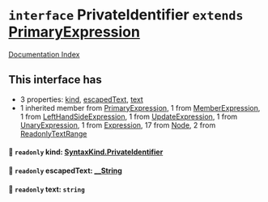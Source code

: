 # `interface` PrivateIdentifier `extends` [PrimaryExpression](../interface.PrimaryExpression/README.md)

[Documentation Index](../README.md)

## This interface has

- 3 properties:
[kind](#-readonly-kind-syntaxkindprivateidentifier),
[escapedText](#-readonly-escapedtext-__string),
[text](#-readonly-text-string)
- 1 inherited member from [PrimaryExpression](../interface.PrimaryExpression/README.md), 1 from [MemberExpression](../interface.MemberExpression/README.md), 1 from [LeftHandSideExpression](../interface.LeftHandSideExpression/README.md), 1 from [UpdateExpression](../interface.UpdateExpression/README.md), 1 from [UnaryExpression](../interface.UnaryExpression/README.md), 1 from [Expression](../interface.Expression/README.md), 17 from [Node](../interface.Node/README.md), 2 from [ReadonlyTextRange](../interface.ReadonlyTextRange/README.md)


#### 📄 `readonly` kind: [SyntaxKind.PrivateIdentifier](../enum.SyntaxKind/README.md#privateidentifier--81)



#### 📄 `readonly` escapedText: [\_\_String](../type.__String/README.md)



#### 📄 `readonly` text: `string`



